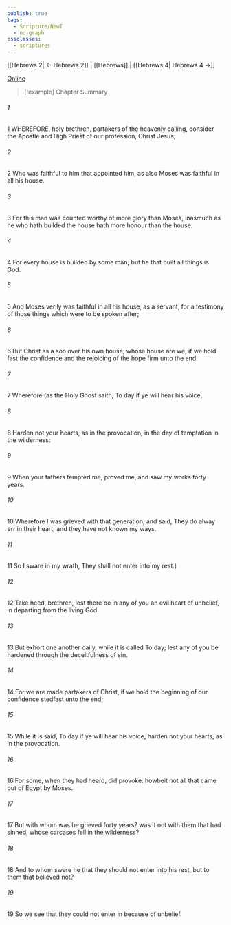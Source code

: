 ```yaml
---
publish: true
tags:
  - Scripture/NewT
  - no-graph
cssclasses:
  - scriptures
---
```

[[Hebrews 2| ← Hebrews 2]] | [[Hebrews]] | [[Hebrews 4| Hebrews 4 →]]

[Online](https://churchofjesuschrist.org/study/scriptures/nt/heb/3?lang=eng)

>[!example] Chapter Summary
>
###### 1
1 WHEREFORE, holy brethren, partakers of the heavenly calling, consider the Apostle and High Priest of our profession, Christ Jesus;
###### 2
2 Who was faithful to him that appointed him, as also Moses was faithful in all his house.
###### 3
3 For this man was counted worthy of more glory than Moses, inasmuch as he who hath builded the house hath more honour than the house.
###### 4
4 For every house is builded by some man; but he that built all things is God.
###### 5
5 And Moses verily was faithful in all his house, as a servant, for a testimony of those things which were to be spoken after;
###### 6
6 But Christ as a son over his own house; whose house are we, if we hold fast the confidence and the rejoicing of the hope firm unto the end.
###### 7
7 Wherefore (as the Holy Ghost saith, To day if ye will hear his voice,
###### 8
8 Harden not your hearts, as in the provocation, in the day of temptation in the wilderness:
###### 9
9 When your fathers tempted me, proved me, and saw my works forty years.
###### 10
10 Wherefore I was grieved with that generation, and said, They do alway err in their heart; and they have not known my ways.
###### 11
11 So I sware in my wrath, They shall not enter into my rest.)
###### 12
12 Take heed, brethren, lest there be in any of you an evil heart of unbelief, in departing from the living God.
###### 13
13 But exhort one another daily, while it is called To day; lest any of you be hardened through the deceitfulness of sin.
###### 14
14 For we are made partakers of Christ, if we hold the beginning of our confidence stedfast unto the end;
###### 15
15 While it is said, To day if ye will hear his voice, harden not your hearts, as in the provocation.
###### 16
16 For some, when they had heard, did provoke: howbeit not all that came out of Egypt by Moses.
###### 17
17 But with whom was he grieved forty years? was it not with them that had sinned, whose carcases fell in the wilderness?
###### 18
18 And to whom sware he that they should not enter into his rest, but to them that believed not?
###### 19
19 So we see that they could not enter in because of unbelief.



